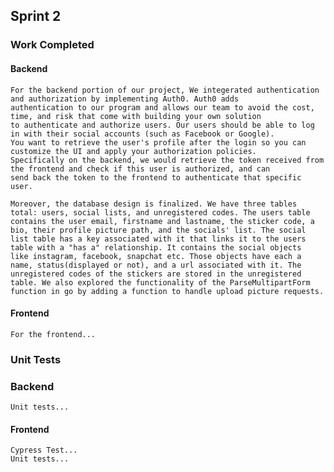 ## Sprint 2

### Work Completed 
#### Backend
    For the backend portion of our project, We integerated authentication and authorization by implementing Auth0. Auth0 adds 
    authentication to our program and allows our team to avoid the cost, time, and risk that come with building your own solution 
    to authenticate and authorize users. Our users should be able to log in with their social accounts (such as Facebook or Google). 
    You want to retrieve the user's profile after the login so you can customize the UI and apply your authorization policies. 
    Specifically on the backend, we would retrieve the token received from the frontend and check if this user is authorized, and can
    send back the token to the frontend to authenticate that specific user.
    
    Moreover, the database design is finalized. We have three tables total: users, social lists, and unregistered codes. The users table
    contains the user email, firstname and lastname, the sticker code, a bio, their profile picture path, and the socials' list. The social
    list table has a key associated with it that links it to the users table with a "has a" relationship. It contains the social objects 
    like instagram, facebook, snapchat etc. Those objects have each a name, status(displayed or not), and a url associated with it. The 
    unregistered codes of the stickers are stored in the unregistered table. We also explored the functionality of the ParseMultipartForm 
    function in go by adding a function to handle upload picture requests.
    
#### Frontend
    For the frontend...

### Unit Tests
### Backend
    Unit tests...
#### Frontend
    Cypress Test...
    Unit tests...
